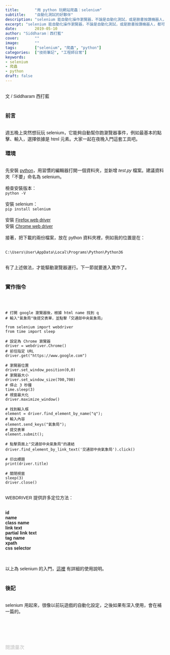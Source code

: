 ```yaml
---
title:       "用 python 玩網站爬蟲：selenium"
subtitle:    "自動化測試的好夥伴"
description: "selenium 能自動化操作瀏覽器，不論是自動化測試，或是臉書按讚機器人，都可以做，而且只需要一小時就可以入門，十分簡單......"
excerpt: "selenium 能自動化操作瀏覽器，不論是自動化測試，或是臉書按讚機器人，都可以做，而且只需要一小時就可以入門，十分簡單......"
date:        2019-05-10
author: "Siddharam｜西打藍"
cover:       ""
image:       ""
tags:        ["selenium", "爬蟲", "python"]
categories:  ["技術筆記", "工程師日常"]
keywords:
- selenium
- 爬蟲
- python
draft: false
---
```




<article style="font-family: 'Noto Sans TC', '微軟正黑體', sans-serif; font-weight: 300;">

<br>文 / Siddharam 西打藍<br><br>

<h3 class="article-h1-color">前言</h3><br>
週五晚上突然想玩玩 selenium，它能夠自動幫你跑瀏覽器事件，例如最基本的點擊、輸入，選擇依據是 html 元素。大家一起在夜晚入門這套工具吧。

<h3 class="article-h1-color">環境</h3><br>
先安裝 <a href="https://www.python.org/downloads/">python</a>，用習慣的編輯器打開一個資料夾，並新增 <i>test.py </i>檔案。建議資料夾「不要」命名為 selenium。<br><br>
檢查安裝版本：<br>
<code>python -V</code><br><br>
安裝 selenium：<br>
<code>pip install selenium</code><br><br>
安裝 <a href="https://github.com/mozilla/geckodriver/releases/download/v0.20.1/geckodriver-v0.20.1-win64.zip">Firefox web driver</a><br>
安裝 <a href="https://chromedriver.storage.googleapis.com/2.38/chromedriver_win32.zip">Chrome web driver</a><br><br>
接著，把下載的兩份檔案，放在 python 資料夾裡，例如我的位置是在：<br><br>
<pre><code>C:\Users\User\AppData\Local\Programs\Python\Python36</code></pre><br>
有了上述做法，才能驅動瀏覽器運行。下一節就要進入實作了。<br><br>

<h3 class="article-h1-color">實作指令</h3><br>

<pre><code>
# 打開 google 瀏覽器後，根據 html name 找到 q
# 輸入"氣象局"後提交表單，並點擊「交通部中央氣象局」

from selenium import webdriver
from time import sleep

# 設定為 Chrome 瀏覽器
driver = webdriver.Chrome()
# 前往指定 URL
driver.get("https://www.google.com")

# 瀏覽器位置
driver.set_window_position(0,0) 
# 瀏覽器大小
driver.set_window_size(700,700) 
# 停止 3 秒鐘
time.sleep(3)
# 視窗最大化
driver.maximize_window()

# 找到輸入框
element = driver.find_element_by_name("q");
# 輸入內容
element.send_keys("氣象局");
# 提交表單
element.submit();

# 點擊頁面上"交通部中央氣象局"的連結
driver.find_element_by_link_text('交通部中央氣象局').click() 

# 印出標題
print(driver.title)

# 關閉視窗
sleep(3)
driver.close()
</code>
</pre>

WEBDRIVER 提供許多定位方法：<br><br>

<b>
id<br>
name<br>
class name<br>
link text<br>
partial link text<br>
tag name<br>
xpath<br>
css selector<br>
</b><br><br>

以上為 selenium 的入門，<a href="https://www.qa-knowhow.com/?p=3811">這裡</a> 有詳細的使用說明。<br><br>


<h3 class="article-h1-color">後記</h3><br>
selenium 用起來，很像以前玩遊戲的自動化設定，之後如果有深入使用，會在補一篇的。<br><br>

<br><br><br>

</article>

<div style="color: #bfbfbf; font-size: 15px;" id="busuanzi_container_page_pv">
  閱讀量<span id="busuanzi_value_page_pv"></span>次
</div>

<script src="../../js/post.js"></script>
